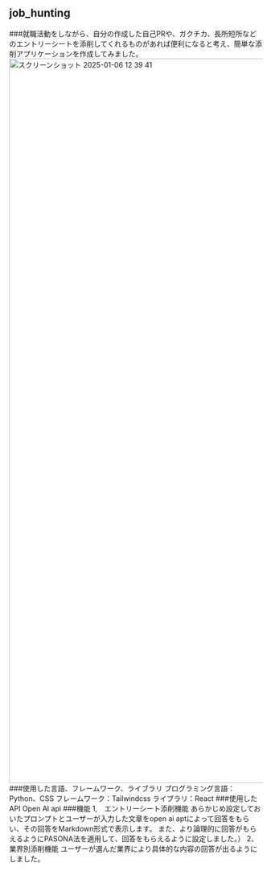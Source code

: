 ## job_hunting

###就職活動をしながら、自分の作成した自己PRや、ガクチカ、長所短所などのエントリーシートを添削してくれるものがあれば便利になると考え、簡単な添削アプリケーションを作成してみました。
<img width="1440" alt="スクリーンショット 2025-01-06 12 39 41" src="https://github.com/user-attachments/assets/ef8a613c-d152-40c7-9db5-aca930a30f25" />
###使用した言語、フレームワーク、ライブラリ
プログラミング言語：Python、CSS
フレームワーク：Tailwindcss
ライブラリ：React
###使用したAPI
Open AI api
###機能
1,　エントリーシート添削機能
あらかじめ設定しておいたプロンプトとユーザーが入力した文章をopen ai aptによって回答をもらい、その回答をMarkdown形式で表示します。
また、より論理的に回答がもらえるようにPASONA法を適用して、回答をもらえるように設定しました。）
2、 業界別添削機能
ユーザーが選んだ業界により具体的な内容の回答が出るようにしました。

